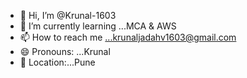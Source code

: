 - 👋 Hi, I’m @Krunal-1603
- 🌱 I’m currently learning ...MCA & AWS
- 📫 How to reach me ...krunaljadahv1603@gmail.com
- 😄 Pronouns: ...Krunal
- 📍 Location:...Pune


<!---
Krunal-1603/Krunal-1603 is a ✨ special ✨ repository because its `README.md` (this file) appears on your GitHub profile.
You can click the Preview link to take a look at your changes.
--->
